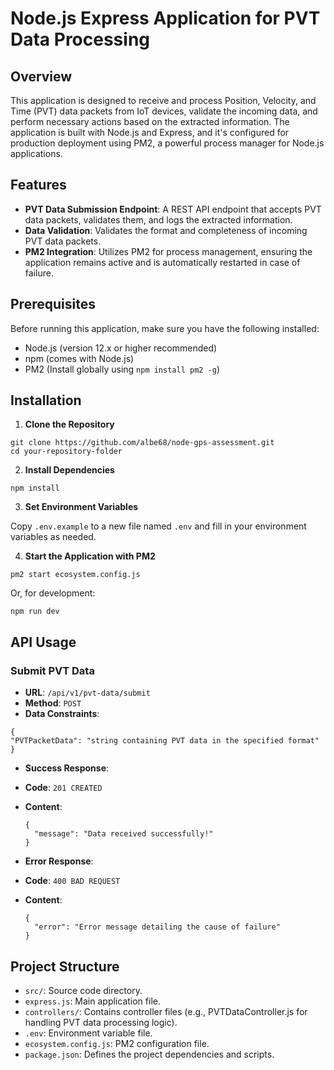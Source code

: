 # Node.js Express Application for PVT Data Processing

## Overview

This application is designed to receive and process Position, Velocity, and Time (PVT) data packets from IoT devices, validate the incoming data, and perform necessary actions based on the extracted information. The application is built with Node.js and Express, and it's configured for production deployment using PM2, a powerful process manager for Node.js applications.

## Features

- **PVT Data Submission Endpoint**: A REST API endpoint that accepts PVT data packets, validates them, and logs the extracted information.
- **Data Validation**: Validates the format and completeness of incoming PVT data packets.
- **PM2 Integration**: Utilizes PM2 for process management, ensuring the application remains active and is automatically restarted in case of failure.

## Prerequisites

Before running this application, make sure you have the following installed:

- Node.js (version 12.x or higher recommended)
- npm (comes with Node.js)
- PM2 (Install globally using `npm install pm2 -g`)

## Installation

1. **Clone the Repository**

```
git clone https://github.com/albe68/node-gps-assessment.git
cd your-repository-folder
```

2. **Install Dependencies**

```
npm install
```

3. **Set Environment Variables**

Copy `.env.example` to a new file named `.env` and fill in your environment variables as needed.

4. **Start the Application with PM2**

```
pm2 start ecosystem.config.js

```

Or, for development:

```
npm run dev

```

## API Usage

### Submit PVT Data

- **URL**: `/api/v1/pvt-data/submit`
- **Method**: `POST`
- **Data Constraints**:

```
{
"PVTPacketData": "string containing PVT data in the specified format"
}
```

- **Success Response**:

- **Code**: `201 CREATED`
- **Content**:

  ```
  {
    "message": "Data received successfully!"
  }
  ```

- **Error Response**:

- **Code**: `400 BAD REQUEST`
- **Content**:

  ```
  {
    "error": "Error message detailing the cause of failure"
  }
  ```

## Project Structure

- `src/`: Source code directory.
- `express.js`: Main application file.
- `controllers/`: Contains controller files (e.g., PVTDataController.js for handling PVT data processing logic).
- `.env`: Environment variable file.
- `ecosystem.config.js`: PM2 configuration file.
- `package.json`: Defines the project dependencies and scripts.
